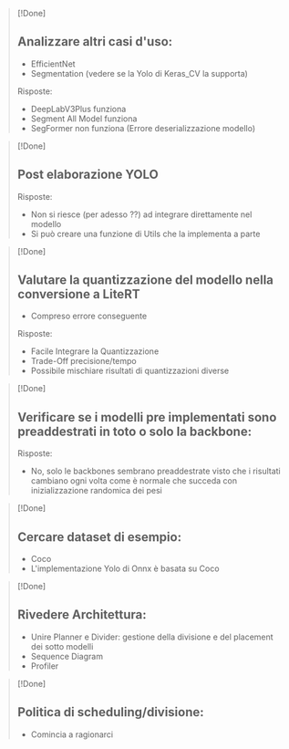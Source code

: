 
> [!Done]
> ## Analizzare altri casi d'uso:
> - EfficientNet
> - Segmentation (vedere se la Yolo di Keras_CV la supporta)
>
> Risposte:
> - DeepLabV3Plus funziona
> - Segment All Model funziona
> - SegFormer non funziona (Errore deserializzazione modello)

> [!Done]
> ## Post elaborazione YOLO
> 
> Risposte:
> - Non si riesce (per adesso ??) ad integrare direttamente nel modello
> - Si può creare una funzione di Utils che la implementa a parte

> [!Done]
> ## Valutare la quantizzazione del modello nella conversione a LiteRT
> - Compreso errore conseguente
> 
> Risposte:
> - Facile Integrare la Quantizzazione
> - Trade-Off precisione/tempo
> - Possibile mischiare risultati di quantizzazioni diverse

> [!Done]
> ## Verificare se i modelli pre implementati sono preaddestrati in toto o solo la backbone:
> 
> Risposte:
> - No, solo le backbones sembrano preaddestrate visto che i risultati cambiano ogni volta come è normale che succeda con inizializzazione randomica dei pesi

> [!Done] 
>  ## Cercare dataset di esempio:
> - Coco
> - L'implementazione Yolo di Onnx è basata su Coco

> [!Done]
> ## Rivedere Architettura:
> - Unire Planner e Divider: gestione della divisione e del placement dei sotto modelli
> - Sequence Diagram
> - Profiler

> [!Done]
> ## Politica di scheduling/divisione:
> - Comincia a ragionarci

